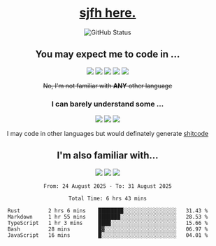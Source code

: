 <div align="center">

  <h1><a href="https://sjfh.top/">sjfh here.</a></h1>

  <img src="https://github-readme-stats.vercel.app/api?username=sjfhsjfh&show_icons=true&theme=dark&rank_icon=github&show=reviews,discussions_started,discussions_answered,prs_merged,prs_merged_percentage" alt="GitHub Status">

  <!-- ![Top Langs](https://github-readme-stats.vercel.app/api/top-langs/?username=sjfhsjfh&theme=dark) -->

  <br/>

  <h2>You may expect me to code in ...</h2>

  <img src="https://img.shields.io/badge/-Scratch-4D97FF?style=flat&logo=Scratch&logoColor=ffffff">
  <img src="https://img.shields.io/badge/-Rust-9A7B63?style=flat&logo=Rust&logoColor=ffffff">
  <img src="https://img.shields.io/badge/-JavaScript-F7DF1E?style=flat&logo=JavaScript&logoColor=ffffff">
  <img src="https://img.shields.io/badge/-Python-3776AB?style=flat&logo=Python&logoColor=ffffff">
  <img src="https://img.shields.io/badge/-Typst-239DAD?style=flat&logo=Typst&logoColor=ffffff">

  <del>No, I'm not familiar with <b>ANY</b> other language</del>

  <h3>I can barely understand some ...</h3>

  <img src="https://img.shields.io/badge/-LaTeX-008080?style=flat&logo=LaTeX&logoColor=ffffff">
  <img src="https://img.shields.io/badge/-TypeScript-3178C6?style=flat&logo=TypeScript&logoColor=ffffff">
  <img src="https://img.shields.io/badge/-C++-00599C?style=flat&logo=C%2B%2B&logoColor=ffffff">

  I may code in other languages but would definately generate <a href="https://github.com/trekhleb/state-of-the-art-shitcode">shitcode</a>

  <h2>I'm also familiar with...</h2>

  <img src="https://img.shields.io/badge/-Vue-4FC08D?style=flat&logo=vuedotjs&logoColor=ffffff">
  <img src="https://img.shields.io/badge/-TailwindCSS-06B6D4?style=flat&logo=tailwindcss&logoColor=ffffff">
  <img src="https://img.shields.io/badge/-PostgreSQL-4169E1?style=flat&logo=postgresql&logoColor=ffffff">

<!--START_SECTION:wakatime-->

```typc
From: 24 August 2025 - To: 31 August 2025

Total Time: 6 hrs 43 mins

Rust         2 hrs 6 mins    ████████░░░░░░░░░░░░░░░░░   31.43 %
Markdown     1 hr 55 mins    ███████░░░░░░░░░░░░░░░░░░   28.53 %
TypeScript   1 hr 3 mins     ████░░░░░░░░░░░░░░░░░░░░░   15.66 %
Bash         28 mins         █▓░░░░░░░░░░░░░░░░░░░░░░░   06.97 %
JavaScript   16 mins         █░░░░░░░░░░░░░░░░░░░░░░░░   04.01 %
```

<!--END_SECTION:wakatime-->

</div>
